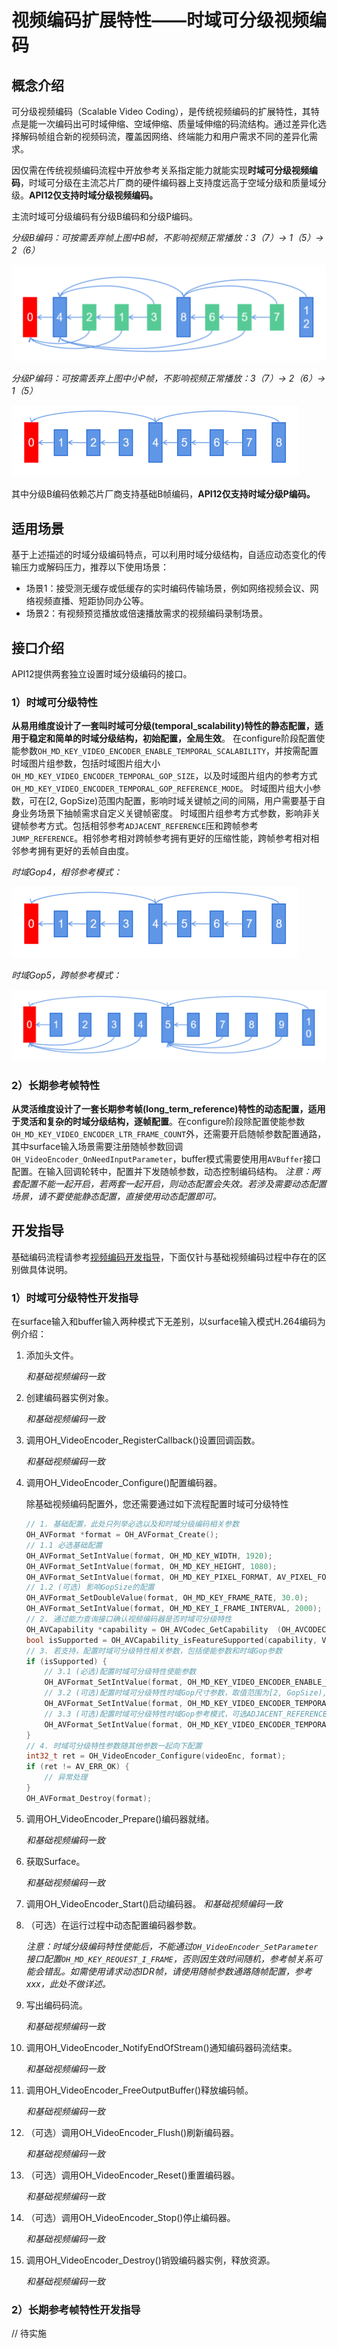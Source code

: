 # 视频编码扩展特性——时域可分级视频编码
## 概念介绍

可分级视频编码（Scalable Video Coding），是传统视频编码的扩展特性，其特点是能一次编码出可时域伸缩、空域伸缩、质量域伸缩的码流结构。通过差异化选择解码帧组合新的视频码流，覆盖因网络、终端能力和用户需求不同的差异化需求。

因仅需在传统视频编码流程中开放参考关系指定能力就能实现**时域可分级视频编码**，时域可分级在主流芯片厂商的硬件编码器上支持度远高于空域分级和质量域分级。**API12仅支持时域分级视频编码。**

主流时域可分级编码有分级B编码和分级P编码。

*分级B编码：可按需丢弃帧上图中B帧，不影响视频正常播放：3（7）-> 1（5）-> 2（6）*

![Temporal scalability b frame](figures/temporal-scalability-b-frame.png)

*分级P编码：可按需丢弃上图中小P帧，不影响视频正常播放：3（7）-> 2（6）-> 1（5）*

![Temporal scalability p frame](figures/temporal-scalability-p-frame-gop4-adjacent.png)

其中分级B编码依赖芯片厂商支持基础B帧编码，**API12仅支持时域分级P编码。**

## 适用场景
基于上述描述的时域分级编码特点，可以利用时域分级结构，自适应动态变化的传输压力或解码压力，推荐以下使用场景：
* 场景1：接受测无缓存或低缓存的实时编码传输场景，例如网络视频会议、网络视频直播、短距协同办公等。
* 场景2：有视频预览播放或倍速播放需求的视频编码录制场景。

## 接口介绍
API12提供两套独立设置时域分级编码的接口。
### 1）时域可分级特性
**从易用维度设计了一套叫时域可分级(temporal_scalability)特性的静态配置，适用于稳定和简单的时域分级结构，初始配置，全局生效**。
在configure阶段配置使能参数`OH_MD_KEY_VIDEO_ENCODER_ENABLE_TEMPORAL_SCALABILITY`，并按需配置时域图片组参数，包括时域图片组大小`OH_MD_KEY_VIDEO_ENCODER_TEMPORAL_GOP_SIZE`，以及时域图片组内的参考方式`OH_MD_KEY_VIDEO_ENCODER_TEMPORAL_GOP_REFERENCE_MODE`。
时域图片组大小参数，可在[2, GopSize)范围内配置，影响时域关键帧之间的间隔，用户需要基于自身业务场景下抽帧需求自定义关键帧密度。
时域图片组参考方式参数，影响非关键帧参考方式。包括相邻参考`ADJACENT_REFERENCE`压和跨帧参考`JUMP_REFERENCE`。相邻参考相对跨帧参考拥有更好的压缩性能，跨帧参考相对相邻参考拥有更好的丢帧自由度。

*时域Gop4，相邻参考模式：*

![Temporal gop 4 adjacent reference](figures/temporal-scalability-p-frame-gop4-adjacent.png)

*时域Gop5，跨帧参考模式：*

![Temporal gop 5 jump reference](figures/temporal-scalability-p-frame-gop5-jump.png)

### 2）长期参考帧特性
**从灵活维度设计了一套长期参考帧(long_term_reference)特性的动态配置，适用于灵活和复杂的时域分级结构，逐帧配置**。在configure阶段除配置使能参数`OH_MD_KEY_VIDEO_ENCODER_LTR_FRAME_COUNT`外，还需要开启随帧参数配置通路，其中surface输入场景需要注册随帧参数回调`OH_VideoEncoder_OnNeedInputParameter`，buffer模式需要使用用`AVBuffer`接口配置。在输入回调轮转中，配置并下发随帧参数，动态控制编码结构。
*注意：两套配置不能一起开启，若两套一起开启，则动态配置会失效。若涉及需要动态配置场景，请不要使能静态配置，直接使用动态配置即可。*

## 开发指导
基础编码流程请参考[视频编码开发指导](video_encoding.md)，下面仅针与基础视频编码过程中存在的区别做具体说明。

### 1）时域可分级特性开发指导
在surface输入和buffer输入两种模式下无差别，以surface输入模式H.264编码为例介绍：
1. 添加头文件。

    *和基础视频编码一致*

2. 创建编码器实例对象。

    *和基础视频编码一致*

3. 调用OH_VideoEncoder_RegisterCallback()设置回调函数。

    *和基础视频编码一致*

4. 调用OH_VideoEncoder_Configure()配置编码器。

    除基础视频编码配置外，您还需要通过如下流程配置时域可分级特性
    ```c++
    // 1. 基础配置，此处只列举必选以及和时域分级编码相关参数
    OH_AVFormat *format = OH_AVFormat_Create();
    // 1.1 必选基础配置
    OH_AVFormat_SetIntValue(format, OH_MD_KEY_WIDTH, 1920);
    OH_AVFormat_SetIntValue(format, OH_MD_KEY_HEIGHT, 1080);
    OH_AVFormat_SetIntValue(format, OH_MD_KEY_PIXEL_FORMAT, AV_PIXEL_FORMAT_NV12);
    // 1.2 (可选) 影响GopSize的配置
    OH_AVFormat_SetDoubleValue(format, OH_MD_KEY_FRAME_RATE, 30.0);
    OH_AVFormat_SetIntValue(format, OH_MD_KEY_I_FRAME_INTERVAL, 2000);
    // 2. 通过能力查询接口确认视频编码器是否时域可分级特性
    OH_AVCapability *capability = OH_AVCodec_GetCapability  (OH_AVCODEC_MIMETYPE_VIDEO_AVC, true);
    bool isSupported = OH_AVCapability_isFeatureSupported(capability, VIDEO_ENCODER_TEMPORAL_SCALABILITY);
    // 3. 若支持，配置时域可分级特性相关参数，包括使能参数和时域Gop参数
    if (isSupported) {
        // 3.1 (必选)配置时域可分级特性使能参数
        OH_AVFormat_SetIntValue(format, OH_MD_KEY_VIDEO_ENCODER_ENABLE_TEMPORAL_SCALABILITY, 1);
        // 3.2 (可选)配置时域可分级特性时域Gop尺寸参数，取值范围为[2, GopSize), 若不配置，将使用默认配置
        OH_AVFormat_SetIntValue(format, OH_MD_KEY_VIDEO_ENCODER_TEMPORAL_GOP_SIZE, 6);
        // 3.3 (可选)配置时域可分级特性时域Gop参考模式，可选ADJACENT_REFERENCE和JUMP_REFERENCE，若不配置，将使用默认配置
        OH_AVFormat_SetIntValue(format, OH_MD_KEY_VIDEO_ENCODER_TEMPORAL_GOP_REFERENCE_MODE, ADJACENT_REFERENCE);
    }
    // 4. 时域可分级特性参数随其他参数一起向下配置
    int32_t ret = OH_VideoEncoder_Configure(videoEnc, format);
    if (ret != AV_ERR_OK) {
        // 异常处理
    }
    OH_AVFormat_Destroy(format);
    ```

5. 调用OH_VideoEncoder_Prepare()编码器就绪。

    *和基础视频编码一致*

6. 获取Surface。
   
    *和基础视频编码一致*

7. 调用OH_VideoEncoder_Start()启动编码器。
    *和基础视频编码一致*

8. （可选）在运行过程中动态配置编码器参数。

    *注意：时域分级编码特性使能后，不能通过`OH_VideoEncoder_SetParameter`接口配置`OH_MD_KEY_REQUEST_I_FRAME`，否则因生效时间随机，参考帧关系可能会错乱。如需使用请求动态IDR帧，请使用随帧参数通路随帧配置，参考xxx，此处不做详述。*

9.  写出编码码流。

    *和基础视频编码一致*

10. 调用OH_VideoEncoder_NotifyEndOfStream()通知编码器码流结束。

    *和基础视频编码一致*

11. 调用OH_VideoEncoder_FreeOutputBuffer()释放编码帧。

    *和基础视频编码一致*

12. （可选）调用OH_VideoEncoder_Flush()刷新编码器。

    *和基础视频编码一致*

13. （可选）调用OH_VideoEncoder_Reset()重置编码器。

    *和基础视频编码一致*

14. （可选）调用OH_VideoEncoder_Stop()停止编码器。

    *和基础视频编码一致*

15. 调用OH_VideoEncoder_Destroy()销毁编码器实例，释放资源。

    *和基础视频编码一致*



### 2）长期参考帧特性开发指导
// 待实施
 



